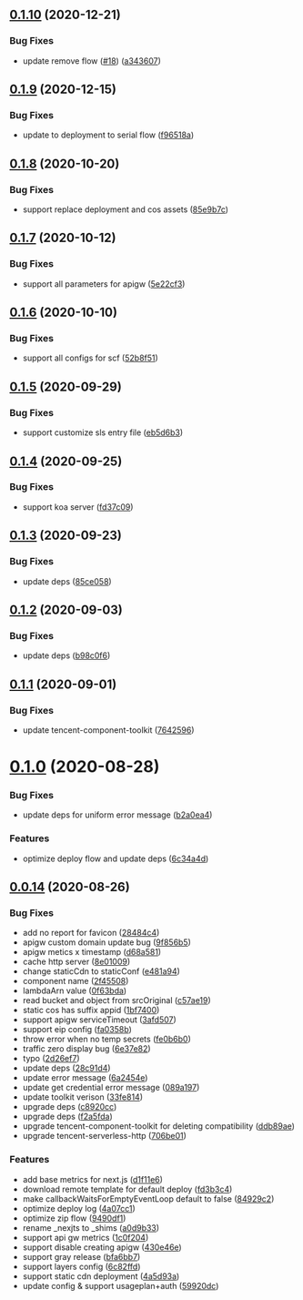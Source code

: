 ## [0.1.10](https://github.com/serverless-components/tencent-nextjs/compare/v0.1.9...v0.1.10) (2020-12-21)


### Bug Fixes

* update remove flow ([#18](https://github.com/serverless-components/tencent-nextjs/issues/18)) ([a343607](https://github.com/serverless-components/tencent-nextjs/commit/a34360709ee03c35027a349956a7ed59b56464ed))

## [0.1.9](https://github.com/serverless-components/tencent-nextjs/compare/v0.1.8...v0.1.9) (2020-12-15)


### Bug Fixes

* update to deployment to serial flow ([f96518a](https://github.com/serverless-components/tencent-nextjs/commit/f96518a4f2f3254f7b7c2c74e8cb3e383e176595))

## [0.1.8](https://github.com/serverless-components/tencent-nextjs/compare/v0.1.7...v0.1.8) (2020-10-20)


### Bug Fixes

* support replace deployment and cos assets ([85e9b7c](https://github.com/serverless-components/tencent-nextjs/commit/85e9b7c7dea22fb1eb991de4aca5cfcedc6035a7))

## [0.1.7](https://github.com/serverless-components/tencent-nextjs/compare/v0.1.6...v0.1.7) (2020-10-12)


### Bug Fixes

* support all parameters for apigw ([5e22cf3](https://github.com/serverless-components/tencent-nextjs/commit/5e22cf3595c1adfcf84de008d7af94bfc1bc4184))

## [0.1.6](https://github.com/serverless-components/tencent-nextjs/compare/v0.1.5...v0.1.6) (2020-10-10)


### Bug Fixes

* support all configs for scf ([52b8f51](https://github.com/serverless-components/tencent-nextjs/commit/52b8f51b1cebcf8d16a658454256f4f6014f7e0b))

## [0.1.5](https://github.com/serverless-components/tencent-nextjs/compare/v0.1.4...v0.1.5) (2020-09-29)


### Bug Fixes

* support customize sls entry file ([eb5d6b3](https://github.com/serverless-components/tencent-nextjs/commit/eb5d6b3c2406ce7a225296d3e541f1efda029dd5))

## [0.1.4](https://github.com/serverless-components/tencent-nextjs/compare/v0.1.3...v0.1.4) (2020-09-25)


### Bug Fixes

* support koa server ([fd37c09](https://github.com/serverless-components/tencent-nextjs/commit/fd37c09412b5e123840e841289404055814d5bec))

## [0.1.3](https://github.com/serverless-components/tencent-nextjs/compare/v0.1.2...v0.1.3) (2020-09-23)


### Bug Fixes

* update deps ([85ce058](https://github.com/serverless-components/tencent-nextjs/commit/85ce05849638ef0a318915aa39cdbc5a6ae88133))

## [0.1.2](https://github.com/serverless-components/tencent-nextjs/compare/v0.1.1...v0.1.2) (2020-09-03)


### Bug Fixes

* update deps ([b98c0f6](https://github.com/serverless-components/tencent-nextjs/commit/b98c0f653b58fb9a45f1a6baaa5e0a70e47d3b12))

## [0.1.1](https://github.com/serverless-components/tencent-nextjs/compare/v0.1.0...v0.1.1) (2020-09-01)


### Bug Fixes

* update tencent-component-toolkit ([7642596](https://github.com/serverless-components/tencent-nextjs/commit/7642596228f2972cd857096f4d30a31483175175))

# [0.1.0](https://github.com/serverless-components/tencent-nextjs/compare/v0.0.14...v0.1.0) (2020-08-28)


### Bug Fixes

* update deps for uniform error message ([b2a0ea4](https://github.com/serverless-components/tencent-nextjs/commit/b2a0ea423e89a1ec4694bb8fae11b881412b6f36))


### Features

* optimize deploy flow and update deps ([6c34a4d](https://github.com/serverless-components/tencent-nextjs/commit/6c34a4d1d8f74be5f55aa7a1659f5786b366771b))

## [0.0.14](https://github.com/serverless-components/tencent-nextjs/compare/v0.0.13...v0.0.14) (2020-08-26)


### Bug Fixes

* add no report for favicon ([28484c4](https://github.com/serverless-components/tencent-nextjs/commit/28484c48e6011004df81b1177dd19c03f4b077a1))
* apigw custom domain update bug ([9f856b5](https://github.com/serverless-components/tencent-nextjs/commit/9f856b565e67a4656d041e5f0d277f759f3c01ff))
* apigw metics x timestamp ([d68a581](https://github.com/serverless-components/tencent-nextjs/commit/d68a581e02d267871191d16d010c34f1798b0735))
* cache http server ([8e01009](https://github.com/serverless-components/tencent-nextjs/commit/8e01009823fc1682f75f17e7061b9934b03d5f38))
* change staticCdn to staticConf ([e481a94](https://github.com/serverless-components/tencent-nextjs/commit/e481a9492f1c9f7dba0c168fce0be73fa61cd0f4))
* component name ([2f45508](https://github.com/serverless-components/tencent-nextjs/commit/2f455081075379f209600a200b44bd91a50d2658))
* lambdaArn value ([0f63bda](https://github.com/serverless-components/tencent-nextjs/commit/0f63bdae851f6b3ef14c141ee23fd4d2507f54bb))
* read bucket and object from srcOriginal ([c57ae19](https://github.com/serverless-components/tencent-nextjs/commit/c57ae19dd1457d6554fa0b6fc92a6984fc474262))
* static cos has suffix appid ([1bf7400](https://github.com/serverless-components/tencent-nextjs/commit/1bf74008c729ca927e9fb2a201340606f9e8d6e3))
* support apigw serviceTimeout ([3afd507](https://github.com/serverless-components/tencent-nextjs/commit/3afd507a4b72bf5113322ead4d950df6a3a717f2))
* support eip config ([fa0358b](https://github.com/serverless-components/tencent-nextjs/commit/fa0358b85f2ca9af1abe86e1c815c7d9e3ef63ac))
* throw error when no temp secrets ([fe0b6b0](https://github.com/serverless-components/tencent-nextjs/commit/fe0b6b061bec839db8022d3d0f36fee89dd7a146))
* traffic zero display bug ([6e37e82](https://github.com/serverless-components/tencent-nextjs/commit/6e37e824e6e6009dc1fb952ce3e4ed1b38eb8564))
* typo ([2d26ef7](https://github.com/serverless-components/tencent-nextjs/commit/2d26ef732a97f3e56ef9eb96d6b849fea76eaff4))
* update deps ([28c91d4](https://github.com/serverless-components/tencent-nextjs/commit/28c91d45ebce353e953e8fcafcb66f0e56419865))
* update error message ([6a2454e](https://github.com/serverless-components/tencent-nextjs/commit/6a2454eb2bf7b9cd14ff2c96db051e6c674a5b0f))
* update get credential error message ([089a197](https://github.com/serverless-components/tencent-nextjs/commit/089a197ae7bc8e7cc10dcb8d97d160d8213c2145))
* update toolkit verison ([33fe814](https://github.com/serverless-components/tencent-nextjs/commit/33fe81494992bf2ab1b7530e15fe0f179e212f9d))
* upgrade deps ([c8920cc](https://github.com/serverless-components/tencent-nextjs/commit/c8920cc02fc478b32a44a26762dd0dcfd131d94b))
* upgrade deps ([f2a5fda](https://github.com/serverless-components/tencent-nextjs/commit/f2a5fdaa9f05ffc8fb0437a24a4a15db8b9bbc50))
* upgrade tencent-component-toolkit for deleting compatibility ([ddb89ae](https://github.com/serverless-components/tencent-nextjs/commit/ddb89ae5bd6080f08cef5e489307703e7760be1f))
* upgrade tencent-serverless-http ([706be01](https://github.com/serverless-components/tencent-nextjs/commit/706be018d88cfb93a8a066d14ab99581f6fff372))


### Features

* add base metrics for next.js ([d1f11e6](https://github.com/serverless-components/tencent-nextjs/commit/d1f11e6a185d826f41e2ec46178e0639265ef39b))
* download remote template for default deploy ([fd3b3c4](https://github.com/serverless-components/tencent-nextjs/commit/fd3b3c48fc8a227cf40d7a33dc47429b88aadd11))
* make callbackWaitsForEmptyEventLoop default to false ([84929c2](https://github.com/serverless-components/tencent-nextjs/commit/84929c280e0f0c3a51348d627d053da8bf9b4d08))
* optimize deploy log ([4a07cc1](https://github.com/serverless-components/tencent-nextjs/commit/4a07cc162a4885a776845f3da6a17b6e5e02ec73))
* optimize zip flow ([9490df1](https://github.com/serverless-components/tencent-nextjs/commit/9490df168b0f28f3de9d01544f67570ae86df654))
* rename _nexjts to _shims ([a0d9b33](https://github.com/serverless-components/tencent-nextjs/commit/a0d9b33185f9185b37491ff0dd0ee0cf984d0fed))
* support api gw metrics ([1c0f204](https://github.com/serverless-components/tencent-nextjs/commit/1c0f2045bc5c8b7ccba2f6a0226352aa1198a895))
* support disable creating apigw ([430e46e](https://github.com/serverless-components/tencent-nextjs/commit/430e46e87ec9650565bd23a9fab39bd4e1d6dc2d))
* support gray release ([bfa6bb7](https://github.com/serverless-components/tencent-nextjs/commit/bfa6bb7c79ae7ba7a32fbf42bb9315b77b77259f))
* support layers config ([6c82ffd](https://github.com/serverless-components/tencent-nextjs/commit/6c82ffdae8121daf8b7718d718d55ef751e06b1b))
* support static cdn deployment ([4a5d93a](https://github.com/serverless-components/tencent-nextjs/commit/4a5d93a216eeebc2dbe323ded0e259212ff709b0))
* update config & support usageplan+auth ([59920dc](https://github.com/serverless-components/tencent-nextjs/commit/59920dc934994984fb46c693afc6d4d5adafb007))
